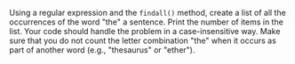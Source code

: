 Using a regular expression and the
`findall()` method, create a list of all the occurrences of the word
"the" a sentence. Print the number of items in the list. Your code
should handle the problem in a case-insensitive way. Make sure that you
do not count the letter combination "the" when it occurs as part of
another word (e.g., "thesaurus" or "ether").
